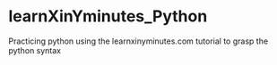 # learnXinYminutes_Python
Practicing python using the learnxinyminutes.com tutorial to grasp the python syntax
